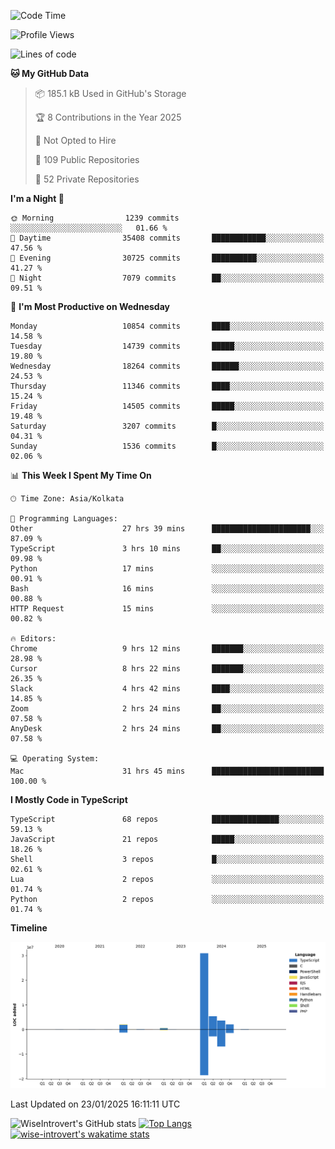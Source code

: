 <!--START_SECTION:waka-->
![Code Time](http://img.shields.io/badge/Code%20Time-2%2C155%20hrs%2017%20mins-blue)

![Profile Views](http://img.shields.io/badge/Profile%20Views-0-blue)

![Lines of code](https://img.shields.io/badge/From%20Hello%20World%20I%27ve%20Written-45.0%20million%20lines%20of%20code-blue)

**🐱 My GitHub Data** 

> 📦 185.1 kB Used in GitHub's Storage 
 > 
> 🏆 8 Contributions in the Year 2025
 > 
> 🚫 Not Opted to Hire
 > 
> 📜 109 Public Repositories 
 > 
> 🔑 52 Private Repositories 
 > 
**I'm a Night 🦉** 

```text
🌞 Morning                1239 commits        ░░░░░░░░░░░░░░░░░░░░░░░░░   01.66 % 
🌆 Daytime                35408 commits       ████████████░░░░░░░░░░░░░   47.56 % 
🌃 Evening                30725 commits       ██████████░░░░░░░░░░░░░░░   41.27 % 
🌙 Night                  7079 commits        ██░░░░░░░░░░░░░░░░░░░░░░░   09.51 % 
```
📅 **I'm Most Productive on Wednesday** 

```text
Monday                   10854 commits       ████░░░░░░░░░░░░░░░░░░░░░   14.58 % 
Tuesday                  14739 commits       █████░░░░░░░░░░░░░░░░░░░░   19.80 % 
Wednesday                18264 commits       ██████░░░░░░░░░░░░░░░░░░░   24.53 % 
Thursday                 11346 commits       ████░░░░░░░░░░░░░░░░░░░░░   15.24 % 
Friday                   14505 commits       █████░░░░░░░░░░░░░░░░░░░░   19.48 % 
Saturday                 3207 commits        █░░░░░░░░░░░░░░░░░░░░░░░░   04.31 % 
Sunday                   1536 commits        █░░░░░░░░░░░░░░░░░░░░░░░░   02.06 % 
```


📊 **This Week I Spent My Time On** 

```text
🕑︎ Time Zone: Asia/Kolkata

💬 Programming Languages: 
Other                    27 hrs 39 mins      ██████████████████████░░░   87.09 % 
TypeScript               3 hrs 10 mins       ██░░░░░░░░░░░░░░░░░░░░░░░   09.98 % 
Python                   17 mins             ░░░░░░░░░░░░░░░░░░░░░░░░░   00.91 % 
Bash                     16 mins             ░░░░░░░░░░░░░░░░░░░░░░░░░   00.88 % 
HTTP Request             15 mins             ░░░░░░░░░░░░░░░░░░░░░░░░░   00.82 % 

🔥 Editors: 
Chrome                   9 hrs 12 mins       ███████░░░░░░░░░░░░░░░░░░   28.98 % 
Cursor                   8 hrs 22 mins       ███████░░░░░░░░░░░░░░░░░░   26.35 % 
Slack                    4 hrs 42 mins       ████░░░░░░░░░░░░░░░░░░░░░   14.85 % 
Zoom                     2 hrs 24 mins       ██░░░░░░░░░░░░░░░░░░░░░░░   07.58 % 
AnyDesk                  2 hrs 24 mins       ██░░░░░░░░░░░░░░░░░░░░░░░   07.58 % 

💻 Operating System: 
Mac                      31 hrs 45 mins      █████████████████████████   100.00 % 
```

**I Mostly Code in TypeScript** 

```text
TypeScript               68 repos            ███████████████░░░░░░░░░░   59.13 % 
JavaScript               21 repos            █████░░░░░░░░░░░░░░░░░░░░   18.26 % 
Shell                    3 repos             █░░░░░░░░░░░░░░░░░░░░░░░░   02.61 % 
Lua                      2 repos             ░░░░░░░░░░░░░░░░░░░░░░░░░   01.74 % 
Python                   2 repos             ░░░░░░░░░░░░░░░░░░░░░░░░░   01.74 % 
```



**Timeline**

![Lines of Code chart](https://raw.githubusercontent.com/wise-introvert/wise-introvert/master/assets/bar_graph.png)


 Last Updated on 23/01/2025 16:11:11 UTC
<!--END_SECTION:waka-->

![WiseIntrovert's GitHub stats](https://github-readme-stats.vercel.app/api?username=wise-introvert&count_private=true&show_icons=true)
[![Top Langs](https://github-readme-stats.vercel.app/api/top-langs/?username=wise-introvert&langs_count=10)](https://github.com/anuraghazra/github-readme-stats)
[![wise-introvert's wakatime stats](https://github-readme-stats.vercel.app/api/wakatime?username=wiseintrovert)](https://github.com/anuraghazra/github-readme-stats)
